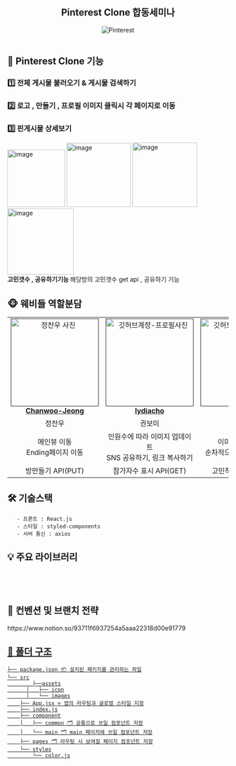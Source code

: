 <div align="center">

<h2>Pinterest Clone 합동세미나</h2>

<img src=""  alt="Pinterest" />
<br />    
<br />    


</div>

<h2> 🎨 Pinterest Clone 기능 </h2>

<h3> 1️⃣ 전체 게시물 불러오기 & 게시물 검색하기  </h3>

<h3> 2️⃣ 로고 , 만들기 , 프로필 이미지 클릭시 각 페이지로 이동 </h3>

<h3> 3️⃣ 핀게시물 상세보기 </h3>
<img width="131" alt="image" src="https://github.com/SOPKATHON-2/FrontEnd/assets/91375979/0bd6296e-5069-4a43-a930-df57980a66e2">
<img width="146" alt="image" src="https://github.com/SOPKATHON-2/FrontEnd/assets/91375979/0396f0ca-56f7-4310-985b-7f4f4b1c9b85">
<img width="147" alt="image" src="https://github.com/SOPKATHON-2/FrontEnd/assets/91375979/d9016d31-6bce-4ec9-bc19-7d6e4945ac79">
<img width="151" alt="image" src="https://github.com/SOPKATHON-2/FrontEnd/assets/91375979/f9b87424-b910-40f1-9f88-13c077b8b03b">

<div ><strong> 고민갯수 , 공유하기기능  </strong> 해당방의 고민갯수 get api , 공유하기 기능  <br/></div>


<h2> 🐵 웨비들 역할분담 </h2>

<table align="center">
    <tr align="center">
        <td style="min-width: 150px;">
            <a href="">
              <img src="https://avatars.githubusercontent.com/u/91375979?v=4" width="200" alt="정찬우 사진">
              <br />
              <b>Chanwoo-Jeong</b>
            </a>
        </td>
        <td style="min-width: 150px;">
            <a href="">
              <img src="https://avatars.githubusercontent.com/u/81505421?v=4" width="200" alt="깃허브계정-프로필사진">
              <br />
              <b>lydiacho</b>
            </a>
        </td>
        <td style="min-width: 150px;">
            <a href="">
              <img src="https://avatars.githubusercontent.com/u/92876819?v=4" width="200" alt="깃허브계정-프로필사진">
              <br />
              <b>urjimyu</b>
            </a>
        </td>
    </tr>
    <tr align="center">
        <td>
            정찬우 <br/>
        </td>
       <td>
            권보미 <br/>
      </td>
       <td>
            손예현 <br/>
      </td>
    </tr>
  	<tr align="center">
        <td>
            메인뷰 이동 <br/> Ending페이지 이동
      </td>
       <td>
            인원수에 따라 이미지 업데이트 <br/> SNS 공유하기, 링크 복사하기 
      </td>
       <td>
            이미지 애니메이션 <br/> 순차적으로 여러 gif 띄우기
      </td>
    </tr>
      	<tr align="center">
        <td>
            방만들기 API(PUT) <br/>
      </td>
       <td>
            참가자수 표시 API(GET) <br/>
      </td>
       <td>
            고민작성 API (POST) <br/>
      </td>
    </tr>
</table>

<h2> 🛠 기술스택 </h2>

```
   - 프론트 : React.js
   - 스타일 : styled-components 
   - 서버 통신 : axios
```


<h2> 💡 주요 라이브러리 </h2>

```
   
```

<br/>

<h2>  📄 컨벤션 및 브랜치 전략 </h2>
https://www.notion.so/93711f6937254a5aaa22318d00e91779

<a href="" />

<br/>

<h2> 📁 폴더 구조 </h2>

```
├── package.json 📦 설치된 패키지를 관리하는 파일
└── src
		├──assets
	  │   ├── icon
	  │   └── images
    ├── App.jsx ✡️ 앱의 라우팅과 글로벌 스타일 지정
    ├── index.js
    ├── component
    │   ├── common 🗂 공통으로 쓰일 컴포넌트 저장
    │   └── main 🗂 main 페이지에 쓰일 컴포넌트 저장
    ├── pages 🗂 라우팅 시 보여질 페이지 컴포넌트 저장
    └── styles
        └── color.js
```


<br/>

